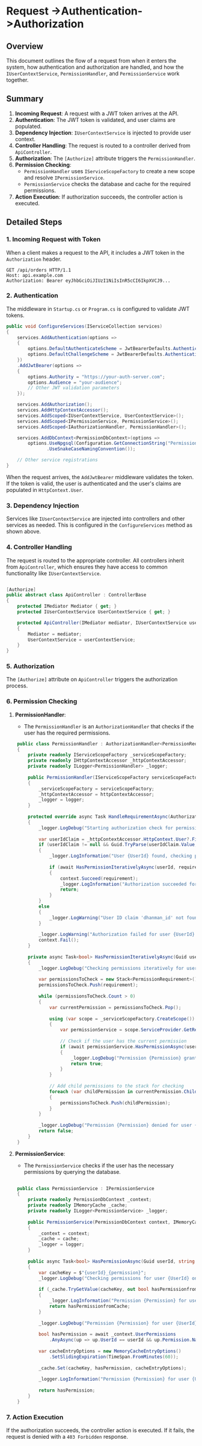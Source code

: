 # Request ->Authentication->Authorization

## Overview

This document outlines the flow of a request from when it enters the system, how authentication and authorization are handled, and how the `IUserContextService`, `PermissionHandler`, and `PermissionService` work together.

## Summary

1.  **Incoming Request**: A request with a JWT token arrives at the API.
2.  **Authentication**: The JWT token is validated, and user claims are populated.
3.  **Dependency Injection**: `IUserContextService` is injected to provide user context.
4.  **Controller Handling**: The request is routed to a controller derived from `ApiController`.
5.  **Authorization**: The `[Authorize]` attribute triggers the `PermissionHandler`.
6.  **Permission Checking**:
    -   `PermissionHandler` uses `IServiceScopeFactory` to create a new scope and resolve `IPermissionService`.
    -   `PermissionService` checks the database and cache for the required permissions.
7.  **Action Execution**: If authorization succeeds, the controller action is executed.

## Detailed Steps

### 1. Incoming Request with Token

When a client makes a request to the API, it includes a JWT token in the `Authorization` header.

```http
GET /api/orders HTTP/1.1
Host: api.example.com
Authorization: Bearer eyJhbGciOiJIUzI1NiIsInR5cCI6IkpXVCJ9...
```
### 2. Authentication

The middleware in `Startup.cs` or `Program.cs` is configured to validate JWT tokens.

```csharp
public void ConfigureServices(IServiceCollection services)
{
    services.AddAuthentication(options =>
    {
        options.DefaultAuthenticateScheme = JwtBearerDefaults.AuthenticationScheme;
        options.DefaultChallengeScheme = JwtBearerDefaults.AuthenticationScheme;
    })
    .AddJwtBearer(options =>
    {
        options.Authority = "https://your-auth-server.com";
        options.Audience = "your-audience";
        // Other JWT validation parameters
    });

    services.AddAuthorization();
    services.AddHttpContextAccessor();
    services.AddScoped<IUserContextService, UserContextService>();
    services.AddScoped<IPermissionService, PermissionService>();
    services.AddScoped<IAuthorizationHandler, PermissionHandler>();

    services.AddDbContext<PermissionDbContext>(options =>
        options.UseNpgsql(Configuration.GetConnectionString("PermissionDbConnection"))
               .UseSnakeCaseNamingConvention());

    // Other service registrations
}
``` 

When the request arrives, the `AddJwtBearer` middleware validates the token. If the token is valid, the user is authenticated and the user's claims are populated in `HttpContext.User`.

### 3. Dependency Injection

Services like `IUserContextService` are injected into controllers and other services as needed. This is configured in the `ConfigureServices` method as shown above.

### 4. Controller Handling

The request is routed to the appropriate controller. All controllers inherit from `ApiController`, which ensures they have access to common functionality like `IUserContextService`.

```csharp

[Authorize]
public abstract class ApiController : ControllerBase
{
    protected IMediator Mediator { get; }
    protected IUserContextService UserContextService { get; }

    protected ApiController(IMediator mediator, IUserContextService userContextService)
    {
        Mediator = mediator;
        UserContextService = userContextService;
    }
}
``` 

### 5. Authorization

The `[Authorize]` attribute on `ApiController` triggers the authorization process.

### 6. Permission Checking

1.  **PermissionHandler**:
    
    -   The `PermissionHandler` is an `AuthorizationHandler` that checks if the user has the required permissions.
    
```csharp
    public class PermissionHandler : AuthorizationHandler<PermissionRequirement>
    {
        private readonly IServiceScopeFactory _serviceScopeFactory;
        private readonly IHttpContextAccessor _httpContextAccessor;
        private readonly ILogger<PermissionHandler> _logger;
    
        public PermissionHandler(IServiceScopeFactory serviceScopeFactory, IHttpContextAccessor httpContextAccessor, ILogger<PermissionHandler> logger)
        {
            _serviceScopeFactory = serviceScopeFactory;
            _httpContextAccessor = httpContextAccessor;
            _logger = logger;
        }
    
        protected override async Task HandleRequirementAsync(AuthorizationHandlerContext context, PermissionRequirement requirement)
        {
            _logger.LogDebug("Starting authorization check for permission: {Permission}", requirement.Permission);
    
            var userIdClaim = _httpContextAccessor.HttpContext.User?.FindFirst("dhanman_id");
            if (userIdClaim != null && Guid.TryParse(userIdClaim.Value, out var userId))
            {
                _logger.LogInformation("User {UserId} found, checking permissions.", userId);
    
                if (await HasPermissionIterativelyAsync(userId, requirement))
                {
                    context.Succeed(requirement);
                    _logger.LogInformation("Authorization succeeded for user {UserId} on permission {Permission}.", userId, requirement.Permission);
                    return;
                }
            }
            else
            {
                _logger.LogWarning("User ID claim 'dhanman_id' not found or invalid.");
            }
    
            _logger.LogWarning("Authorization failed for user {UserId} on permission {Permission}.", userIdClaim?.Value, requirement.Permission);
            context.Fail();
        }
    
        private async Task<bool> HasPermissionIterativelyAsync(Guid userId, PermissionRequirement requirement)
        {
            _logger.LogDebug("Checking permissions iteratively for user {UserId}.", userId);
    
            var permissionsToCheck = new Stack<PermissionRequirement>();
            permissionsToCheck.Push(requirement);
    
            while (permissionsToCheck.Count > 0)
            {
                var currentPermission = permissionsToCheck.Pop();
    
                using (var scope = _serviceScopeFactory.CreateScope())
                {
                    var permissionService = scope.ServiceProvider.GetRequiredService<IPermissionService>();
    
                    // Check if the user has the current permission
                    if (await permissionService.HasPermissionAsync(userId, currentPermission.Permission))
                    {
                        _logger.LogDebug("Permission {Permission} granted for user {UserId}.", currentPermission.Permission, userId);
                        return true;
                    }
                }
    
                // Add child permissions to the stack for checking
                foreach (var childPermission in currentPermission.ChildPermissions)
                {
                    permissionsToCheck.Push(childPermission);
                }
            }
    
            _logger.LogDebug("Permission {Permission} denied for user {UserId}.", requirement.Permission, userId);
            return false;
        }
    }
``` 
    
2.  **PermissionService**:
    
    -   The `PermissionService` checks if the user has the necessary permissions by querying the database.
    
```csharp
    
    public class PermissionService : IPermissionService
    {
        private readonly PermissionDbContext _context;
        private readonly IMemoryCache _cache;
        private readonly ILogger<PermissionService> _logger;
    
        public PermissionService(PermissionDbContext context, IMemoryCache cache, ILogger<PermissionService> logger)
        {
            _context = context;
            _cache = cache;
            _logger = logger;
        }
    
        public async Task<bool> HasPermissionAsync(Guid userId, string permission)
        {
            var cacheKey = $"{userId}_{permission}";
            _logger.LogDebug("Checking permissions for user {UserId} on permission {Permission}", userId, permission);
    
            if (_cache.TryGetValue(cacheKey, out bool hasPermissionfromCache))
            {
                _logger.LogInformation("Permission {Permission} for user {UserId} found in cache.", permission, userId);
                return hasPermissionfromCache;
            }
    
            _logger.LogDebug("Permission {Permission} for user {UserId} not found in cache. Checking database.", permission, userId);
    
            bool hasPermission = await _context.UserPermissions
                .AnyAsync(up => up.UserId == userId && up.Permission.Name == permission);
    
            var cacheEntryOptions = new MemoryCacheEntryOptions()
                .SetSlidingExpiration(TimeSpan.FromMinutes(60));
    
            _cache.Set(cacheKey, hasPermission, cacheEntryOptions);
    
            _logger.LogInformation("Permission {Permission} for user {UserId} retrieved from database and cached: {HasPermission}", permission, userId, hasPermission);
    
            return hasPermission;
        }
    }
```
    

### 7. Action Execution

If the authorization succeeds, the controller action is executed. If it fails, the request is denied with a `403 Forbidden` response.


